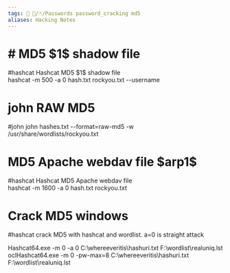 ```yaml
---
tags: 🔻 🔻/🃏/Passwords password_cracking md5
aliases: Hacking Notes
---
```

# # **MD5 \$1$ shadow file**
#hashcat 
Hashcat MD5 \$1$ shadow file  
hashcat -m 500 -a 0 hash.txt rockyou.txt --username

# john RAW MD5
#john 
john hashes.txt --format=raw-md5 -w /usr/share/wordlists/rockyou.txt

# MD5 Apache webdav file \$arp1$
#hashcat 
Hashcat MD5 Apache webdav file  
hashcat -m 1600 -a 0 hash.txt rockyou.txt


# Crack MD5 windows
#hashcat 
crack MD5 with hashcat and wordlist. a=0 is straight attack  

Hashcat64.exe -m 0 -a 0 C:\\whereeveritis\\hashuri.txt F:\\wordlist\\realuniq.lst  
oclHashcat64.exe -m 0 -pw-max=8 C:\\whereeveritis\\hashuri.txt  F:\\wordlist\\realuniq.lst